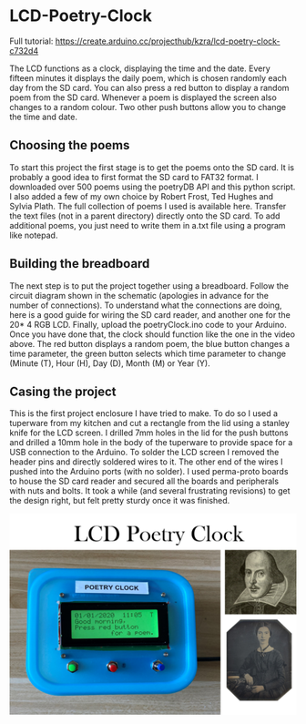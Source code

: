 # LCD-Poetry-Clock

Full tutorial: https://create.arduino.cc/projecthub/kzra/lcd-poetry-clock-c732d4

The LCD functions as a clock, displaying the time and the date. Every fifteen minutes it displays the daily poem, which is chosen randomly each day from the SD card. You can also press a red button to display a random poem from the SD card. Whenever a poem is displayed the screen also changes to a random colour. Two other push buttons allow you to change the time and date. 

## Choosing the poems

To start this project the first stage is to get the poems onto the SD card. It is probably a good idea to first format the SD card to FAT32 format. 
I downloaded over 500 poems using the poetryDB API and this python script. I also added a few of my own choice by Robert Frost, Ted Hughes and Sylvia Plath. 
The full collection of poems I used is available here.  Transfer the text files (not in a parent directory) directly onto the SD card. To add additional poems, you just need to write them in a.txt file using a program like notepad.

## Building the breadboard
The next step is to put the project together using a breadboard. Follow the circuit diagram shown in the schematic (apologies in advance for the number of connections). To understand what the connections are doing, here is a good guide for wiring the SD card reader, and another one for the 20* 4 RGB LCD. Finally, upload the poetryClock.ino code to your Arduino. Once you have done that, the clock should function like the one in the video above. The red button displays a random poem, the blue button changes a time parameter, the green button selects which time parameter to change (Minute (T), Hour (H), Day (D), Month (M) or Year (Y). 

## Casing the project

This is the first project enclosure I have tried to make. To do so I used a tuperware from my kitchen and cut a rectangle from the lid using a stanley knife for the LCD screen. I drilled 7mm holes in the lid for the push buttons and drilled a 10mm hole in the body of the tuperware to provide space for a USB connection to the Arduino. 
To solder the LCD screen I removed the header pins and directly soldered wires to it. The other end of the wires I pushed into the Arduino ports (with no solder). I used perma-proto boards to house the SD card reader and secured all the boards and peripherals with nuts and bolts.  It took a while (and several frustrating revisions) to get the design right, but felt pretty sturdy once it was finished. 

![poetryclockimage](https://github.com/Kzra/LCD-Poetry-Clock/blob/main/Poetry%20Clock%20cover%20image.png)


